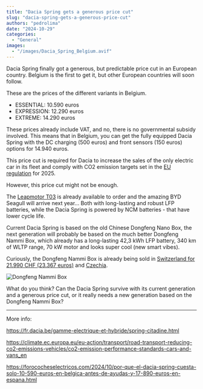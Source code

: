 ```yaml
---
title: "Dacia Spring gets a generous price cut"
slug: "dacia-spring-gets-a-generous-price-cut"
authors: "pedrolima"
date: "2024-10-29"
categories:
  - "General"
images:
  - "/images/Dacia_Spring_Belgium.avif"
---
```


Dacia Spring finally got a generous, but predictable price cut in an European country. Belgium is the first to get it, but other European countries will soon follow.

These are the prices of the different variants in Belgium.

- ESSENTIAL: 10.590 euros
- EXPRESSION: 12.290 euros
- EXTREME: 14.290 euros

These prices already include VAT, and no, there is no governmental subsidy involved. This means that in Belgium, you can get the fully equipped Dacia Spring with the DC charging (500 euros) and front sensors (150 euros) options for 14.940 euros.

This price cut is required for Dacia to increase the sales of the only electric car in its fleet and comply with CO2 emission targets set in the [EU regulation](https://climate.ec.europa.eu/eu-action/transport/road-transport-reducing-co2-emissions-vehicles/co2-emission-performance-standards-cars-and-vans_en) for 2025.

However, this price cut might not be enough.

The [Leapmotor T03](/2024/10/08/leapmotor-t03-makes-the-dacia-spring-obsolete/) is already available to order and the amazing BYD Seagull will arrive next year... Both with long-lasting and robust LFP batteries, while the Dacia Spring is powered by NCM batteries - that have lower cycle life.

Current Dacia Spring is based on the old Chinese Dongfeng Nano Box, the next generation will probably be based on the much better Dongfeng Nammi Box, which already has a long-lasting 42,3 kWh LFP battery, 340 km of WLTP range, 70 kW motor and looks super cool (new smart vibes). 

Curiously, the Dongfeng Nammi Box is already being sold in [Switzerland for 21.990 CHF (23.367 euros)](https://www.dongfeng-nammi-box.ch/en) and [Czechia](https://dfmotor.cz/box/#technickeparametre).

![Dongfeng Nammi Box](/images/DongFeng-Nammi-01-BEV.avif "Dongfeng Nammi Box")

What do you think? Can the Dacia Spring survive with its current generation and a generous price cut, or it really needs a new generation based on the Dongfeng Nammi Box?

---

More info:

https://fr.dacia.be/gamme-electrique-et-hybride/spring-citadine.html

https://climate.ec.europa.eu/eu-action/transport/road-transport-reducing-co2-emissions-vehicles/co2-emission-performance-standards-cars-and-vans_en

https://forococheselectricos.com/2024/10/por-que-el-dacia-spring-cuesta-solo-10-590-euros-en-belgica-antes-de-ayudas-y-17-890-euros-en-espana.html